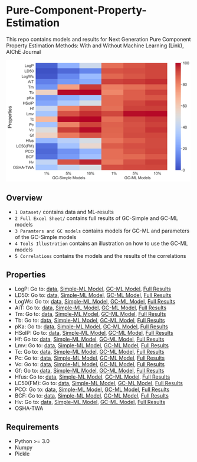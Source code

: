 # Pure-Component-Property-Estimation
This repo contains models and results for Next Generation Pure Component Property Estimation Methods: With and Without Machine Learning (Link), AIChE Journal

<img src="https://github.com/PEESEgroup/Pure-Component-Property-Estimation/blob/main/MAT1.jpg" width="500" >

## Overview
* `1 Dataset/` contains data and ML-results
* `2 Full Excel Sheet/` contains full results of GC-Simple and GC-ML models
* `3 Paramters and GC models` contains models for GC-ML and parameters of the GC-Simple models
* `4 Tools Illustration` contains an illustration on how to use the GC-ML models
* `5 Correlations` contains the models and the results of the correlations
## Properties
* LogP:  Go to: [data](), [Simple-ML Model](), [GC-ML Model](), [Full Results]()
* LD50:  Go to: [data](), [Simple-ML Model](), [GC-ML Model](), [Full Results]()
* LogWs:  Go to: [data](), [Simple-ML Model](), [GC-ML Model](), [Full Results]()
* AiT:  Go to: [data](), [Simple-ML Model](), [GC-ML Model](), [Full Results]()
* Tm:  Go to: [data](), [Simple-ML Model](), [GC-ML Model](), [Full Results]()
* Tb:  Go to: [data](), [Simple-ML Model](), [GC-ML Model](), [Full Results]()
* pKa:  Go to: [data](), [Simple-ML Model](), [GC-ML Model](), [Full Results]()
* HSolP:  Go to: [data](), [Simple-ML Model](), [GC-ML Model](), [Full Results]()
* Hf:  Go to: [data](), [Simple-ML Model](), [GC-ML Model](), [Full Results]()
* Lmv:  Go to: [data](), [Simple-ML Model](), [GC-ML Model](), [Full Results]()
* Tc:  Go to: [data](), [Simple-ML Model](), [GC-ML Model](), [Full Results]()
* Pc:  Go to: [data](), [Simple-ML Model](), [GC-ML Model](), [Full Results]()
* Vc:  Go to: [data](), [Simple-ML Model](), [GC-ML Model](), [Full Results]()
* Gf:  Go to: [data](), [Simple-ML Model](), [GC-ML Model](), [Full Results]()
* Hfus:  Go to: [data](), [Simple-ML Model](), [GC-ML Model](), [Full Results]()
* LC50(FM):  Go to: [data](), [Simple-ML Model](), [GC-ML Model](), [Full Results]()
* PCO:  Go to: [data](), [Simple-ML Model](), [GC-ML Model](), [Full Results]()
* BCF:  Go to: [data](), [Simple-ML Model](), [GC-ML Model](), [Full Results]()
* Hv:  Go to: [data](), [Simple-ML Model](), [GC-ML Model](), [Full Results]()
* OSHA-TWA
## Requirements
* Python >= 3.0
* Numpy
* Pickle 

